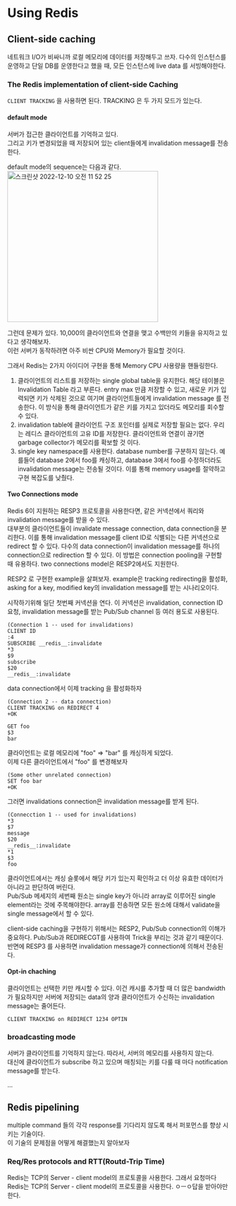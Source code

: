 # Using Redis

## Client-side caching
네트워크 I/O가 비싸니까 로컬 메모리에 데이터를 저장해두고 쓰자. 
다수의 인스턴스를 운영하고 단일 DB를 운영한다고 했을 때, 모든 인스턴스에 live data 를 서빙해야한다.

### The Redis implementation of client-side Caching
`CLIENT TRACKING` 을 사용하면 된다. TRACKING 은 두 가지 모드가 있는다.

#### default mode
서버가 접근한 클라이언트를 기억하고 있다.  
그리고 키가 변경되었을 때 저장되어 있는 client들에게 invalidation message를 전송한다. 

default mode의 sequence는 다음과 같다.
<img width="342" alt="스크린샷 2022-12-10 오전 11 52 25" src="https://user-images.githubusercontent.com/34934883/206825241-a4997138-a919-46fc-8b82-554edc37c957.png">

그런데 문제가 있다. 10,000의 클라이언트와 연결을 맺고 수백만의 키들을 유지하고 있다고 생각해보자.  
이런 서버가 동작하려면 아주 비싼 CPU와 Memory가 필요할 것이다.  

그래서 Redis는 2가지 아이디어 구현을 통해 Memory CPU 사용량을 핸들링한다.  

1. 클라이언트의 리스트를 저장하는 single global table을 유지한다. 해당 테이블은 Invalidation Table 라고 부른다. entry max 만큼 저장할 수 있고, 새로운 키가 입력되면 키가 삭제된 것으로 여기며 클라이언트들에게 invalidation message 를 전송한다. 이 방식을 통해 클라이언트가 같은 키를 가지고 있더라도 메모리를 회수할 수 있다.  
2. invalidation table에 클라이언트 구조 포인터를 실제로 저장할 필요는 없다. 우리는 레디스 클라이언트의 고유 ID를 저장한다. 클라이언트와 연결이 끊기면 garbage collector가 메모리를 확보할 것 이다.
3. single key namespace를 사용한다. database number를 구분하지 않는다. 예를들어 database 2에서 foo를 캐싱하고, database 3에서 foo를 수정하더라도 invalidation message는 전송될 것이다. 이를 통해 memory usage를 절약하고 구현 복잡도를 낮췄다.

#### Two Connections mode
Redis 6이 지원하는 RESP3 프로토콜을 사용한다면, 같은 커넥션에서 쿼리와 invalidation message를 받을 수 있다.  
대부분의 클라이언트들이 invalidate message connection, data connection을 분리한다. 이를 통해 invalidation message를 client ID로 식별되는 다른 커넥션으로 redirect 할 수 있다. 다수의 data connection이 invalidation message를 하나의 connection으로 redirection 할 수 있다. 이 방법은 connection pooling을 구현할 때 유용하다. two connections model은 RESP2에서도 지원한다.

RESP2 로 구현한 example을 살펴보자.
example은 tracking redirecting을 활성화, asking for a key, modified key의 invalidation message를 받는 시나리오이다.  

시작하기위해 일단 첫번째 커넥션을 연다. 이 커넥션은 invalidation, connection ID 요청, invalidation message를 받는 Pub/Sub channel 등 여러 용도로 사용된다.  

```shell
(Connection 1 -- used for invalidations)
CLIENT ID
:4
SUBSCRIBE __redis__:invalidate
*3
$9
subscribe
$20
__redis__:invalidate
```

data connection에서 이제 tracking 을 활성화하자

```shell
(Connection 2 -- data connection)
CLIENT TRACKING on REDIRECT 4
+OK

GET foo
$3
bar
```

클라이언트는 로컬 메모리에 "foo" => "bar" 를 캐싱하게 되었다.  
이제 다른 클라이언트에서 "foo" 를 변경해보자

```shell
(Some other unrelated connection)
SET foo bar
+OK
```
그러면 invalidations connection은 invalidation message를 받게 된다.

```shell
(Connecction 1 -- used for invalidations)
*3
$7
message
$20
__redis__:invalidate
*1
$3
foo
```

클라이언트에서는 캐싱 슬롯에서 해당 키가 있는지 확인하고 더 이상 유효한 데이터가 아니라고 판단하여 버린다.  
Pub/Sub 메세지의 세번째 원소는 single key가 아니라 array로 이루어진 single element라는 것에 주목해야한다.  array를 전송하면 모든 원소에 대해서 validate을 single message에서 할 수 있다. 

client-side caching을 구현하기 위해서는 RESP2, Pub/Sub connection의 이해가 중요하다. Pub/Sub과 REDIRECGT를 사용하여 Trick을 부리는 것과 같기 때문이다. 반면에 RESP3 를 사용하면 invalidation message가 connection에 의해서 전송된다.

#### Opt-in chaching
클라이언트는 선택한 키만 캐시할 수 있다. 이건 캐시를 추가할 때  더 많은 bandwidth가 필요하지만 서버에 저장되는 data의 양과 클라이언트가 수신하는 invalidation message는 줄어든다.  

`CLIENT TRACKING on REDIRECT 1234 OPTIN`



### broadcasting mode
서버가 클라이언트를 기억하지 않는다. 따라서, 서버의 메모리를 사용하지 않는다.  
대신에 클라이언트가 subscribe 하고 있으며 매칭되는 키를 다룰 때 마다 notification message를 받는다.  

...

## Redis pipelining
multiple command 들의 각각 response를 기다리지 않도록 해서 퍼포먼스를 향상 시키는 기술이다.  
이 기술의 문제점을 어떻게 해결했는지 알아보자

### Req/Res protocols and RTT(Routd-Trip Time)
Redis는 TCP의 Server - client model의 프로토콜을 사용한다. 그래서 요청마다 
Redis는 TCP의 Server - client model의 프로토콜을 사용한다.  ㅇㅡㅇ답을 받아야만 한다.




